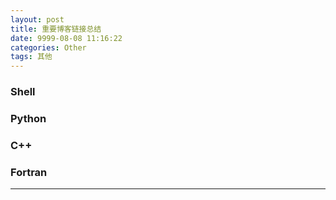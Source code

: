```yaml
---
layout: post
title: 重要博客链接总结
date: 9999-08-08 11:16:22
categories: Other
tags: 其他
---
```


### Shell

### Python

### C++

### Fortran

---
